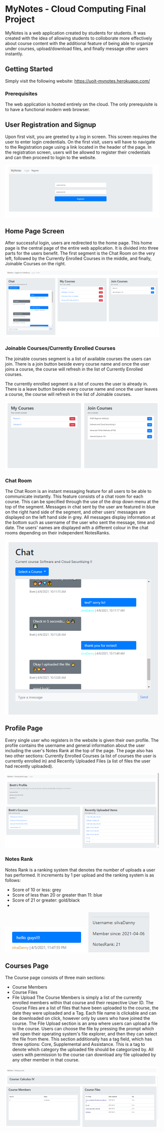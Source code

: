 # MyNotes - Cloud Computing Final Project


MyNotes is a web application created by students for students. It was created with the idea of allowing students to colloborate more effectively about course content with the additional feature of being able to organize under courses, upload/download files, and finally message other users instantly. 

## Getting Started

Simply visit the following website: https://uoit-mynotes.herokuapp.com/ 

### Prerequisites

The web application is hosted entirely on the cloud. The only prerequisite is to have a functional modern web browser.

## User Registration and Signup

Upon first visit, you are greeted by a log in screen. This screen requires the user to enter login credentials. On the first visit, users will have to navigate to the 
Registration page using a link located in the header of the page. In the registration screen, users will be allowed to register their credentials and can then proceed to login to the website. 

![](https://raw.githubusercontent.com/thedansilva/mynotes-cc-final/main/screenshots/1.png)

## Home Page Screen

After successful login, users are redirected to the home page. This home page is the central page of the entire web application. It is divided into three parts for the users benefit. The first segment is the Chat Room on the very left, followed by the Currently Enrolled Courses in the middle, and finally, Joinable Courses on the right. 

![](https://raw.githubusercontent.com/thedansilva/mynotes-cc-final/main/screenshots/21.png)

### Joinable Courses/Currently Enrolled Courses

The joinable courses segment is a list of available courses the users can join. There is a join button beside every course name and once the user joins a course, the course will refresh in the list of Currently Enrolled courses.  

The currently enrolled segment is a list of coures the user is already in. There is a leave button beside every course name and once the user leaves a course, the course will refresh in the list of Joinable courses.  

![](https://raw.githubusercontent.com/thedansilva/mynotes-cc-final/main/screenshots/2.png)

### Chat Room

The Chat Room is an instant messaging feature for all users to be able to communicate instantly. This feature consists of a chat room for each course. This can be specified through the use of the drop down menu at the top of the segment. Messages in chat sent by the user are featured in blue on the right hand side of the segment, and other users' messages are displayed on the left hand side in grey. All messages display information at the bottom such as username of the user who sent the message, time and date. The users' names are displayed with a different colour in the chat rooms depending on their independent NotesRanks. 

![](https://raw.githubusercontent.com/thedansilva/mynotes-cc-final/main/screenshots/3.png)

## Profile Page

Every single user who registers in the website is given their own profile. The profile contains the username and general information about the user including the user's Notes Rank at the top of the page. The page also has two other sections: Currently Enrolled Courses (a list of courses the user is currently enrolled in) and Recently Uploaded Files (a list of files the user had recently uploaded). 

![](https://raw.githubusercontent.com/thedansilva/mynotes-cc-final/main/screenshots/4.png)

### Notes Rank

Notes Rank is a ranking system that denotes the number of uploads a user has performed. It increments by 1 per upload and the ranking system is as follows:
  - Score of 10 or less: grey
  - Score of less than 20 or greater than 11: blue
  - Score of 21 or greater: gold/black
  - 
![](https://raw.githubusercontent.com/thedansilva/mynotes-cc-final/main/screenshots/5.png)
![](https://raw.githubusercontent.com/thedansilva/mynotes-cc-final/main/screenshots/6.png)


## Courses Page

The Course page consists of three main sections: 
- Course Members
- Course Files 
- File Upload
The Course Members is simply a list of the currently enrolled members within that course and their respective User ID. The Course Files are a list of files that have been uploaded to the course, the date they were uploaded and a Tag. Each file name is clickable and can be downloaded on click, however only by users who have joined the course. The File Upload section is an area where users can upload a file to the course. Users can choose the file by pressing the prompt which will open their operating system's file explorer, and then they can select the file from there. This section additionally has a tag field, which has three options: Core, Supplemental and Assistance. This is a tag to denote which category the uploaded file should be categorized by. 
All users with permission to the course can download any file uploaded by any other member in that course.

![](https://raw.githubusercontent.com/thedansilva/mynotes-cc-final/main/screenshots/7.png)


